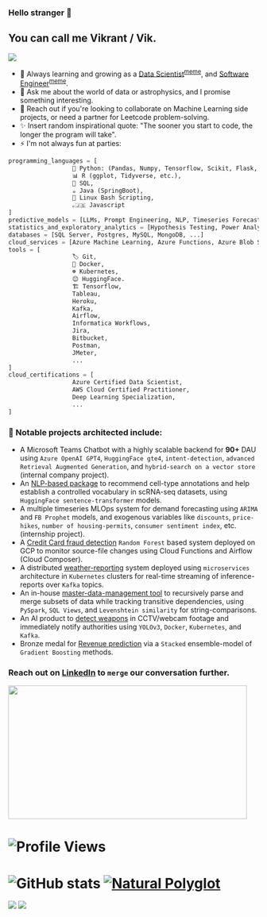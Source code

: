 ### Hello stranger 👋

<h2>You can call me Vikrant / Vik.</h2>


<img src="https://www.theclickreader.com/wp-content/uploads/2021/09/ezw21iggyhr61.jpg">

- 🌱 Always learning and growing as a [Data Scientist](https://github.com/vikrantdeshpande09876/Credit_Card_Fraud_Detection)<sup><a href="https://i.pinimg.com/originals/31/9c/01/319c01608b5b7d0d9b6b875f39ae6938.jpg">meme</a></sup>, and [Software Engineer](https://github.com/airavata-courses/scapsulators)<sup><a href="https://i.chzbgr.com/full/9340630784/h357E9FA4/text-when-you-write-10-lines-of-code-without-searching-on-google-itaint-much-but-its-honest-work">meme</a></sup>.
- 💬 Ask me about the world of data or astrophysics, and I promise something interesting.
- 👯 Reach out if you're looking to collaborate on Machine Learning side projects, or need a partner for Leetcode problem-solving.
- ✨ Insert random inspirational quote: "The sooner you start to code, the longer the program will take".
- ⚡ I'm not always fun at parties:

```python
programming_languages = [
                  🐍 Python: (Pandas, Numpy, Tensorflow, Scikit, Flask, PySpark, Airflow, BeautifulSoup, etc.),
                  📊 R (ggplot, Tidyverse, etc.),
                  🧮 SQL,
                  ☕ Java (SpringBoot),
                  🐧 Linux Bash Scripting,
                  ｡🇯‌🇸‌ Javascript
]
predictive_models = [LLMs, Prompt Engineering, NLP, Timeseries Forecasting, Classification, Regression, Clustering, Ensembling, Transformers, ...]
statistics_and_exploratory_analytics = [Hypothesis Testing, Power Analyses, Mixed Effect Modeling, Regression Analyses, A/B Testing, ANOVA, ...]
databases = [SQL Server, Postgres, MySQL, MongoDB, ...]
cloud_services = [Azure Machine Learning, Azure Functions, Azure Blob Storage, GCP Cloud Functions, Google Cloud Composer, Google Cloud Storage, AWS S3, RDS, Sagemaker, ...]
tools = [
                  🏷️ Git,
                  🐳 Docker,
                  ☸️ Kubernetes,
                  😊 HuggingFace.
                  🏗️ Tensorflow,
                  Tableau,
                  Heroku,
                  Kafka,
                  Airflow,
                  Informatica Workflows,
                  Jira,
                  Bitbucket,
                  Postman,
                  JMeter,
                  ...
]
cloud_certifications = [
                  Azure Certified Data Scientist,
                  AWS Cloud Certified Practitioner,
                  Deep Learning Specialization,
                  ...
]
```

### 🔭 Notable projects architected include:

* A Microsoft Teams Chatbot with a highly scalable backend for **90+** DAU using `Azure OpenAI GPT4`, `HuggingFace gte4`, `intent-detection`, `advanced Retrieval Augmented Generation`, and `hybrid-search on a vector store` (internal company project).
* An [NLP-based package](https://github.com/hubmapconsortium/asctb-ct-label-mapper) to recommend cell-type annotations and help establish a controlled vocabulary in scRNA-seq datasets, using `HuggingFace sentence-transformer` models.
* A multiple timeseries MLOps system for demand forecasting using `ARIMA` and `FB Prophet` models, and exogenous variables like `discounts`, `price-hikes`, `number of housing-permits`, `consumer sentiment index`, etc. (internship project).
* A [Credit Card fraud detection](https://github.com/vikrantdeshpande09876/Credit_Card_Fraud_Detection) `Random Forest` based system deployed on GCP to monitor source-file changes using Cloud Functions and Airflow (Cloud Composer).
* A distributed [weather-reporting](https://github.com/airavata-courses/scapsulators) system deployed using `microservices` architecture in `Kubernetes` clusters for real-time streaming of inference-reports over `Kafka` topics.
* An in-house [master-data-management tool](https://github.com/vikrantdeshpande09876/Masterize_Hospital_Entities) to recursively parse and merge subsets of data while tracking transitive dependencies, using `PySpark`, `SQL Views`, and `Levenshtein similarity` for string-comparisons.
* An AI product to [detect weapons](https://github.com/vikrantdeshpande09876/Weapons-Detector-WUPHF) in CCTV/webcam footage and immediately notify authorities using `YOLOv3`, `Docker`, `Kubernetes`, and `Kafka`.
* Bronze medal for [Revenue prediction](https://www.kaggle.com/vikrantdeshpande098/gstore-cust-revenue-prediction) via a `Stacked` ensemble-model of `Gradient Boosting` methods.


### Reach out on [LinkedIn](https://www.linkedin.com/in/vikrant-deshpande/) to `merge` our conversation further.

<img src="https://c.tenor.com/q9mxm8_8lG4AAAAd/git-merge-git.gif" width="480" height="269"></img>

# ![Profile Views](https://komarev.com/ghpvc/?username=vikrantdeshpande09876)

# ![GitHub stats](https://github-readme-stats.vercel.app/api?username=vikrantdeshpande09876&show_icons=true&theme=dark) [![Natural Polyglot](https://github-readme-stats.vercel.app/api/top-langs/?username=vikrantdeshpande09876&layout=compact&theme=dark)](https://github.com/anuraghazra/github-readme-stats)

[<img src="https://img.shields.io/badge/LinkedIn-0077B5?style=for-the-badge&logo=linkedin&logoColor=white" />](https://www.linkedin.com/in/vikrant-deshpande/) [<img src="https://img.shields.io/badge/GitHub-100000?style=for-the-badge&logo=github&logoColor=white" />](https://github.com/vikrantdeshpande09876/)
